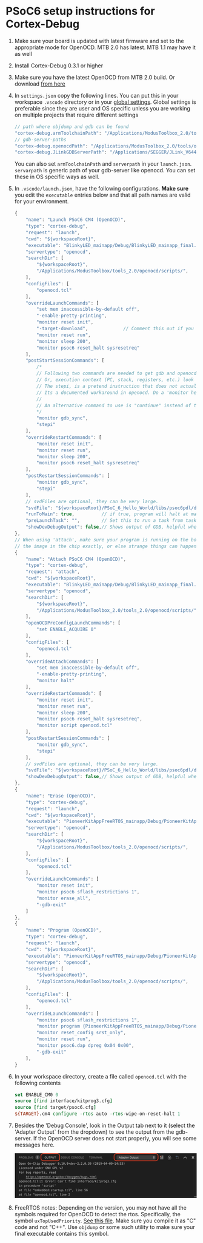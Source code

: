 # PSoC6 setup instructions for Cortex-Debug

1. Make sure your board is updated with latest firmware and set to the appropriate mode for OpenOCD. MTB 2.0 has latest. MTB 1.1 may have it as well
2. Install Cortex-Debug 0.3.1 or higher
3. Make sure you have the latest OpenOCD from MTB 2.0 build. Or download [from here](https://drive.google.com/open?id=1fxMy1w-5lRPW1otD7BurX3ukoxdtVCB_)
4. In `settings.json` copy the following lines. You can put this in your workspace `.vscode` directory or in your [global settings](https://code.visualstudio.com/docs/getstarted/settings#_settings-file-locations). Global settings is preferable since they are user and OS specific unless you are working on multiple projects that require different settings

    ```javascript
    // path where objdump and gdb can be found
    "cortex-debug.armToolchainPath": "/Applications/ModusToolbox_2.0/tools/gcc-7.2.1-1.0/bin/",
    // gdb-server-paths
    "cortex-debug.openocdPath": "/Applications/ModusToolbox_2.0/tools/openocd-2.2/bin/openocd",
    "cortex-debug.JLinkGDBServerPath": "/Applications/SEGGER/JLink_V644a/JLinkGDBServerCLExe",
    ```

    You can also set `armToolchainPath` and `serverpath` in your `launch.json`. `servarpath` is generic path of your gdb-server like openocd. You can set these in OS specific ways as well.

5. In `.vscode/launch.json`, have the following configurations. __Make sure__ you edit the `executable` entries below and that all path names are valid for your environment.

    ```javascript
    {
        "name": "Launch PSoC6 CM4 (OpenOCD)",
        "type": "cortex-debug",
        "request": "launch",
        "cwd": "${workspaceRoot}",
        "executable": "BlinkyLED_mainapp/Debug/BlinkyLED_mainapp_final.elf",
        "servertype": "openocd",
        "searchDir": [
            "${workspaceRoot}",
            "/Applications/ModusToolbox/tools_2.0/openocd/scripts/",
        ],
        "configFiles": [
            "openocd.tcl"
        ],
        "overrideLaunchCommands": [
            "set mem inaccessible-by-default off",
            "-enable-pretty-printing",
            "monitor reset init",
            "-target-download",             // Comment this out if you don't want to reload program
            "monitor reset run",
            "monitor sleep 200",
            "monitor psoc6 reset_halt sysresetreq"
        ],
        "postStartSessionCommands": [
            /*
            // Following two commands are needed to get gdb and openocd and HW all in sync.
            // Or, execution context (PC, stack, registers, etc.) look like they are from before reset.
            // The stepi, is a pretend instruction that does not actually do a stepi, but MUST be done
            // Its a documented workaround in openocd. Do a 'monitor help' to see more info
            //
            // An alternative command to use is "continue" instead of the following two
            */
            "monitor gdb_sync",
            "stepi"
        ],
        "overrideRestartCommands": [
            "monitor reset init",
            "monitor reset run",
            "monitor sleep 200",
            "monitor psoc6 reset_halt sysresetreq"
        ],
        "postRestartSessionCommands": [
            "monitor gdb_sync",
            "stepi"
        ],
        // svdFiles are optional, they can be very large.
        "svdFile": "${workspaceRoot}/PSoC_6_Hello_World/libs/psoc6pdl/devices/svd/psoc6_01.svd",
        "runToMain": true,          // if true, program will halt at main. Not used for a restart
        "preLaunchTask": "",        // Set this to run a task from tasks.json before starting a debug session
        "showDevDebugOutput": false,// Shows output of GDB, helpful when something is not working right
    },
    // When using 'attach', make sure your program is running on the board and that your executable matches
    // the image in the chip exactly, or else strange things can happen with breakpoint, variables, etc.
    {
        "name": "Attach PSoC6 CM4 (OpenOCD)",
        "type": "cortex-debug",
        "request": "attach",
        "cwd": "${workspaceRoot}",
        "executable": "BlinkyLED_mainapp/Debug/BlinkyLED_mainapp_final.elf",
        "servertype": "openocd",
        "searchDir": [
            "${workspaceRoot}",
            "/Applications/ModusToolbox_2.0/tools_2.0/openocd/scripts/",
        ],
        "openOCDPreConfigLaunchCommands": [
            "set ENABLE_ACQUIRE 0"
        ],
        "configFiles": [
            "openocd.tcl"
        ],
        "overrideAttachCommands": [
            "set mem inaccessible-by-default off",
            "-enable-pretty-printing",
            "monitor halt"
        ],
        "overrideRestartCommands": [
            "monitor reset init",
            "monitor reset run",
            "monitor sleep 200",
            "monitor psoc6 reset_halt sysresetreq",
            "monitor script openocd.tcl"
        ],
        "postRestartSessionCommands": [
            "monitor gdb_sync",
            "stepi"
        ],
        // svdFiles are optional, they can be very large.
        "svdFile": "${workspaceRoot}/PSoC_6_Hello_World/libs/psoc6pdl/devices/svd/psoc6_01.svd",
        "showDevDebugOutput": false,// Shows output of GDB, helpful when something is not working right
    },
    {
        "name": "Erase (OpenOCD)",
        "type": "cortex-debug",
        "request": "launch",
        "cwd": "${workspaceRoot}",
        "executable": "PioneerKitAppFreeRTOS_mainapp/Debug/PioneerKitAppFreeRTOS_mainapp_final.elf",
        "servertype": "openocd",
        "searchDir": [ 
            "${workspaceRoot}",
            "/Applications/ModusToolbox/tools_2.0/openocd/scripts/",
        ],
        "configFiles": [
            "openocd.tcl"
        ],
        "overrideLaunchCommands": [
            "monitor reset init",
            "monitor psoc6 sflash_restrictions 1",
            "monitor erase_all",
            "-gdb-exit"
        ]
    },
    {
        "name": "Program (OpenOCD)",
        "type": "cortex-debug",
        "request": "launch",
        "cwd": "${workspaceRoot}",
        "executable": "PioneerKitAppFreeRTOS_mainapp/Debug/PioneerKitAppFreeRTOS_mainapp_final.elf",
        "servertype": "openocd",
        "searchDir": [
            "${workspaceRoot}",
            "/Applications/ModusToolbox/tools_2.0/openocd/scripts/",
        ],
        "configFiles": [
            "openocd.tcl"
        ],
        "overrideLaunchCommands": [
            "monitor psoc6 sflash_restrictions 1",
            "monitor program {PioneerKitAppFreeRTOS_mainapp/Debug/PioneerKitAppFreeRTOS_mainapp_final.elf}",
            "monitor reset_config srst_only",
            "monitor reset run",
            "monitor psoc6.dap dpreg 0x04 0x00",
            "-gdb-exit"
        ],
    }
    ```

6. In your workspace directory, create a file called `openocd.tcl` with the following contents

    ```tcl
    set ENABLE_CM0 0
    source [find interface/kitprog3.cfg]
    source [find target/psoc6.cfg]
    ${TARGET}.cm4 configure -rtos auto -rtos-wipe-on-reset-halt 1
    ```

7. Besides the 'Debug Console', look in the Output tab next to it (select the 'Adapter Output` from the dropdown) to see the output from the gdb-server. If the OpenOCD server does not start properly, you will see some messages here.

    ![Example error](./images/openocd-error.jpg)

8. FreeRTOS notes: Depending on the version, you may not have all the symbols required for OpenOCD to detect the rtos. Specifically, the symbol `uxTopUsedPriority`. [See this file](https://github.com/gnu-mcu-eclipse/openocd/blob/20b0eca0490fbc4f38f69eed8542cb082b354b03/contrib/rtos-helpers/FreeRTOS-openocd.c#L20). Make sure you compile it as "C" code and not "C++". Use `objdump` or some such utility to make sure your final executable contains this symbol.

